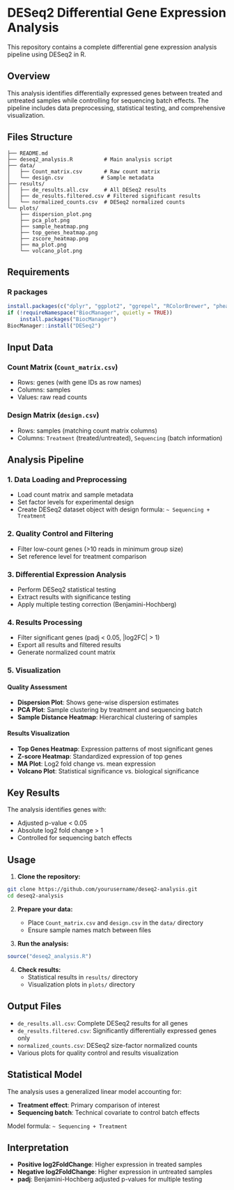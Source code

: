 # DESeq2 Differential Gene Expression Analysis

This repository contains a complete differential gene expression analysis pipeline using DESeq2 in R.

## Overview

This analysis identifies differentially expressed genes between treated and untreated samples while controlling for sequencing batch effects. The pipeline includes data preprocessing, statistical testing, and comprehensive visualization.

## Files Structure

```
├── README.md
├── deseq2_analysis.R          # Main analysis script
├── data/
│   ├── Count_matrix.csv       # Raw count matrix
│   └── design.csv            # Sample metadata
├── results/
│   ├── de_results.all.csv     # All DESeq2 results
│   ├── de_results.filtered.csv # Filtered significant results
│   └── normalized_counts.csv  # DESeq2 normalized counts
└── plots/
    ├── dispersion_plot.png
    ├── pca_plot.png
    ├── sample_heatmap.png
    ├── top_genes_heatmap.png
    ├── zscore_heatmap.png
    ├── ma_plot.png
    └── volcano_plot.png
```

## Requirements

### R packages
```r
install.packages(c("dplyr", "ggplot2", "ggrepel", "RColorBrewer", "pheatmap"))
if (!requireNamespace("BiocManager", quietly = TRUE))
    install.packages("BiocManager")
BiocManager::install("DESeq2")
```

## Input Data

### Count Matrix (`Count_matrix.csv`)
- Rows: genes (with gene IDs as row names)
- Columns: samples
- Values: raw read counts

### Design Matrix (`design.csv`)
- Rows: samples (matching count matrix columns)
- Columns: `Treatment` (treated/untreated), `Sequencing` (batch information)

## Analysis Pipeline

### 1. Data Loading and Preprocessing
- Load count matrix and sample metadata
- Set factor levels for experimental design
- Create DESeq2 dataset object with design formula: `~ Sequencing + Treatment`

### 2. Quality Control and Filtering
- Filter low-count genes (>10 reads in minimum group size)
- Set reference level for treatment comparison

### 3. Differential Expression Analysis
- Perform DESeq2 statistical testing
- Extract results with significance testing
- Apply multiple testing correction (Benjamini-Hochberg)

### 4. Results Processing
- Filter significant genes (padj < 0.05, |log2FC| > 1)
- Export all results and filtered results
- Generate normalized count matrix

### 5. Visualization

#### Quality Assessment
- **Dispersion Plot**: Shows gene-wise dispersion estimates
- **PCA Plot**: Sample clustering by treatment and sequencing batch
- **Sample Distance Heatmap**: Hierarchical clustering of samples

#### Results Visualization
- **Top Genes Heatmap**: Expression patterns of most significant genes
- **Z-score Heatmap**: Standardized expression of top genes
- **MA Plot**: Log2 fold change vs. mean expression
- **Volcano Plot**: Statistical significance vs. biological significance

## Key Results

The analysis identifies genes with:
- Adjusted p-value < 0.05
- Absolute log2 fold change > 1
- Controlled for sequencing batch effects

## Usage

1. **Clone the repository:**
```bash
git clone https://github.com/yourusername/deseq2-analysis.git
cd deseq2-analysis
```

2. **Prepare your data:**
   - Place `Count_matrix.csv` and `design.csv` in the `data/` directory
   - Ensure sample names match between files

3. **Run the analysis:**
```r
source("deseq2_analysis.R")
```

4. **Check results:**
   - Statistical results in `results/` directory
   - Visualization plots in `plots/` directory

## Output Files

- `de_results.all.csv`: Complete DESeq2 results for all genes
- `de_results.filtered.csv`: Significantly differentially expressed genes only
- `normalized_counts.csv`: DESeq2 size-factor normalized counts
- Various plots for quality control and results visualization

## Statistical Model

The analysis uses a generalized linear model accounting for:
- **Treatment effect**: Primary comparison of interest
- **Sequencing batch**: Technical covariate to control batch effects

Model formula: `~ Sequencing + Treatment`

## Interpretation

- **Positive log2FoldChange**: Higher expression in treated samples
- **Negative log2FoldChange**: Higher expression in untreated samples
- **padj**: Benjamini-Hochberg adjusted p-values for multiple testing


